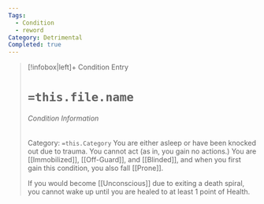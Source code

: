 ```yaml
---
Tags:
  - Condition
  - reword
Category: Detrimental
Completed: true
---
```

> [!infobox|left]+ Condition Entry
> # `=this.file.name`
> ###### Condition Information
> Category: `=this.Category`
> You are either asleep or have been knocked out due to trauma. You cannot act (as in, you gain no actions.) You are [[Immobilized]], [[Off-Guard]], and [[Blinded]], and when you first gain this condition, you also fall [[Prone]]. 
> 
> If you would become [[Unconscious]] due to exiting a death spiral, you cannot wake up until you are healed to at least 1 point of Health. 